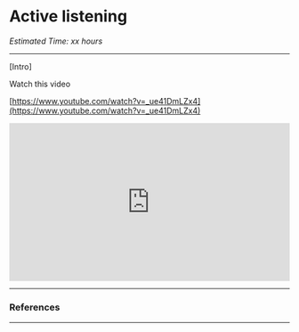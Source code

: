 # Active listening

*Estimated Time: xx hours*

---

[Intro]

<aside>


Watch this video

</aside>

[https://www.youtube.com/watch?v=_ue41DmLZx4](https://www.youtube.com/watch?v=_ue41DmLZx4)

<div style="position: relative; padding-bottom: 56.25%; height: 0;"><iframe src="https://www.youtube.com/embed/i3ku5nx4tMU" title="YouTube video player" frameborder="0" allow="accelerometer; autoplay; clipboard-write; encrypted-media; gyroscope; picture-in-picture" allowfullscreen style="position: absolute; top: 0; left: 0; width: 100%; height: 100%;"></iframe></div>

---

### References

---
